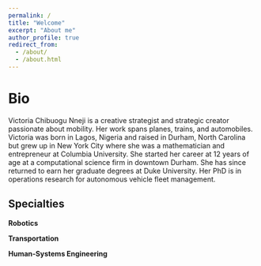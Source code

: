 ```yaml
---
permalink: /
title: "Welcome"
excerpt: "About me"
author_profile: true
redirect_from: 
  - /about/
  - /about.html
---
```


Bio
======
Victoria Chibuogu Nneji is a creative strategist and strategic creator passionate about mobility. Her work spans planes, trains, and automobiles. Victoria was born in Lagos, Nigeria and raised in Durham, North Carolina but grew up in New York City where she was a mathematician and entrepreneur at Columbia University. She started her career at 12 years of age at a computational science firm in downtown Durham. She has since returned to earn her graduate degrees at Duke University. Her PhD is in operations research for autonomous vehicle fleet management.

Specialties
------
**Robotics**

**Transportation**

**Human-Systems Engineering**
